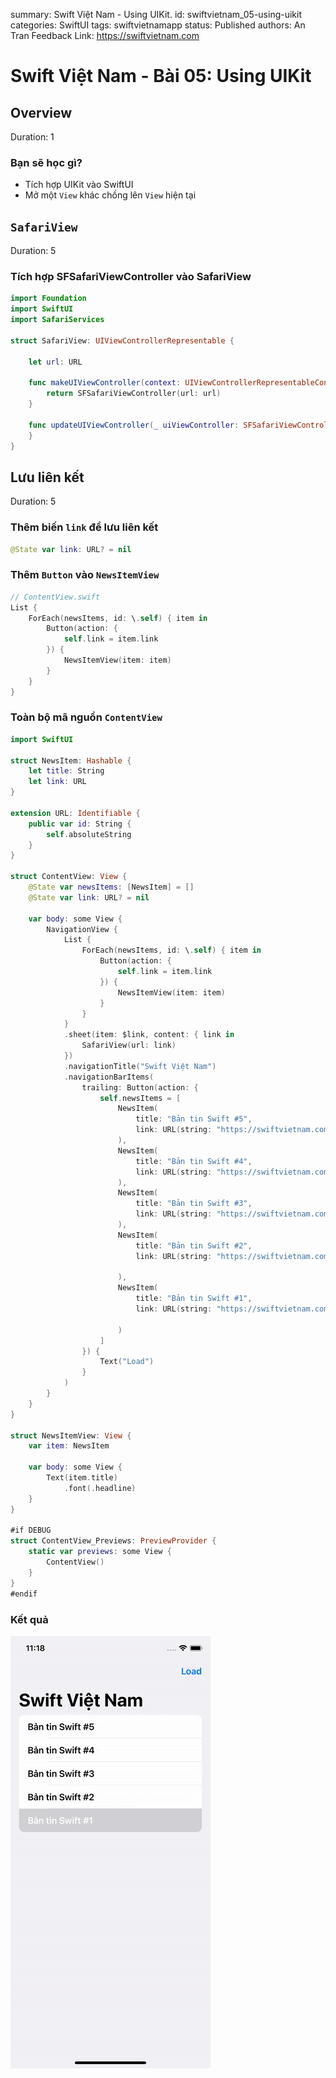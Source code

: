 summary: Swift Việt Nam - Using UIKit.
id: swiftvietnam_05-using-uikit
categories: SwiftUI
tags: swiftvietnamapp
status: Published
authors: An Tran
Feedback Link: https://swiftvietnam.com

# Swift Việt Nam - Bài 05: Using UIKit
<!-- ------------------------ -->
## Overview
Duration: 1

### Bạn sẽ học gì?
- Tích hợp UIKit vào SwiftUI
- Mở một `View` khác chồng lên `View` hiện tại

<!-- ------------------------ -->
## `SafariView` 
Duration: 5

### Tích hợp SFSafariViewController vào SafariView 

```swift
import Foundation
import SwiftUI
import SafariServices

struct SafariView: UIViewControllerRepresentable {

    let url: URL

    func makeUIViewController(context: UIViewControllerRepresentableContext<SafariView>) -> SFSafariViewController {
        return SFSafariViewController(url: url)
    }

    func updateUIViewController(_ uiViewController: SFSafariViewController, context: UIViewControllerRepresentableContext<SafariView>) {
    }
}
```

<!-- ------------------------ -->
## Lưu liên kết
Duration: 5

### Thêm biến `link` để lưu liên kết

```swift
@State var link: URL? = nil
```

### Thêm `Button` vào `NewsItemView` 

```swift
// ContentView.swift
List {
    ForEach(newsItems, id: \.self) { item in
        Button(action: {
            self.link = item.link
        }) {
            NewsItemView(item: item)
        }
    }
}
```

### Toàn bộ mã nguồn `ContentView`

```swift
import SwiftUI

struct NewsItem: Hashable {
    let title: String
    let link: URL
}

extension URL: Identifiable {
    public var id: String {
        self.absoluteString
    }
}

struct ContentView: View {
    @State var newsItems: [NewsItem] = []
    @State var link: URL? = nil

    var body: some View {
        NavigationView {
            List {
                ForEach(newsItems, id: \.self) { item in
                    Button(action: {
                        self.link = item.link
                    }) {
                        NewsItemView(item: item)
                    }
                }
            }
            .sheet(item: $link, content: { link in
                SafariView(url: link)
            })
            .navigationTitle("Swift Việt Nam")
            .navigationBarItems(
                trailing: Button(action: {
                    self.newsItems = [
                        NewsItem(
                            title: "Bản tin Swift #5",
                            link: URL(string: "https://swiftvietnam.com/posts/2020-06-17_ban_tin_swift_vietnam_so_5/")!
                        ),
                        NewsItem(
                            title: "Bản tin Swift #4",
                            link: URL(string: "https://swiftvietnam.com/posts/2020-06-10_ban_tin_swift_vietnam_so_4/")!
                        ),
                        NewsItem(
                            title: "Bản tin Swift #3",
                            link: URL(string: "https://swiftvietnam.com/posts/2020-06-03_ban_tin_swift_vietnam_so_3/")!
                        ),
                        NewsItem(
                            title: "Bản tin Swift #2",
                            link: URL(string: "https://swiftvietnam.com/posts/2020-05-27_ban_tin_swift_vietnam_so_2/")!

                        ),
                        NewsItem(
                            title: "Bản tin Swift #1",
                            link: URL(string: "https://swiftvietnam.com/posts/2020-05-20_ban_tin_swift_vietnam_so_1/")!

                        )
                    ]
                }) {
                    Text("Load")
                }
            )
        }
    }
}

struct NewsItemView: View {
    var item: NewsItem

    var body: some View {
        Text(item.title)
            .font(.headline)
    }
}

#if DEBUG
struct ContentView_Previews: PreviewProvider {
    static var previews: some View {
        ContentView()
    }
}
#endif
```

### Kết quả

![05_01_opening_safariview](assets/05/05_01_opening_safariview.gif)